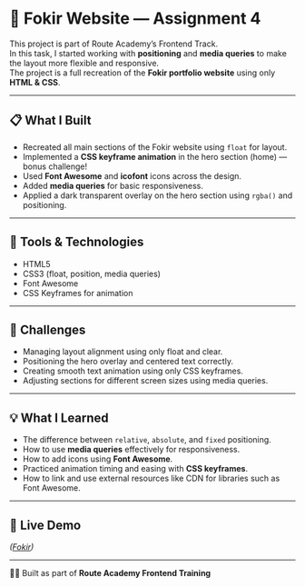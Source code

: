 # 🎨 Fokir Website — Assignment 4

This project is part of Route Academy’s Frontend Track.  
In this task, I started working with **positioning** and **media queries** to make the layout more flexible and responsive.  
The project is a full recreation of the **Fokir portfolio website** using only **HTML & CSS**.

---

## 📋 What I Built
- Recreated all main sections of the Fokir website using `float` for layout.
- Implemented a **CSS keyframe animation** in the hero section (home) — bonus challenge!
- Used **Font Awesome** and **icofont** icons across the design.
- Added **media queries** for basic responsiveness.
- Applied a dark transparent overlay on the hero section using `rgba()` and positioning.

---

## 🧰 Tools & Technologies
- HTML5  
- CSS3 (float, position, media queries)  
- Font Awesome  
- CSS Keyframes for animation

---

## 🎯 Challenges
- Managing layout alignment using only float and clear.  
- Positioning the hero overlay and centered text correctly.  
- Creating smooth text animation using only CSS keyframes.  
- Adjusting sections for different screen sizes using media queries.

---

## 💡 What I Learned
- The difference between `relative`, `absolute`, and `fixed` positioning.  
- How to use **media queries** effectively for responsiveness.  
- How to add icons using **Font Awesome**.  
- Practiced animation timing and easing with **CSS keyframes**.
- How to link and use external resources like CDN for libraries such as Font Awesome.
---

## 🔗 Live Demo
*([Fokir](https://eng-mohamed-hussein7.github.io/route-frontend-assignment-04-Fokir/))*

---

🧑‍💻 Built as part of **Route Academy Frontend Training**
